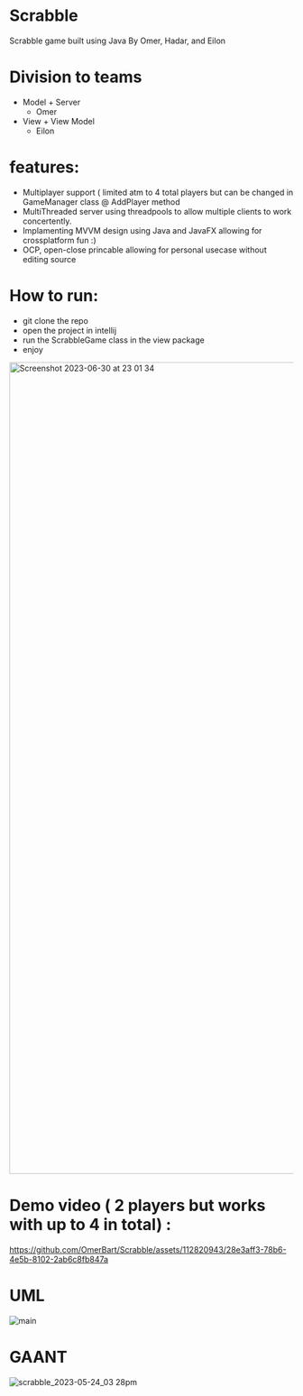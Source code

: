 # Scrabble
Scrabble game built using Java 
By Omer, Hadar, and Eilon

# Division to teams
- Model + Server
   * Omer
- View + View Model
   * Eilon
# features:
- Multiplayer support ( limited atm to 4 total players but can be changed in GameManager class @ AddPlayer method
- MultiThreaded server using threadpools to allow multiple clients to work concertently.
- Implamenting MVVM design using Java and JavaFX allowing for crossplatform fun :)
- OCP, open-close princable allowing for personal usecase without editing source

  
# How to run:
- git clone the repo
- open the project in intellij
- run the ScrabbleGame class in the view package
- enjoy

<img width="1440" alt="Screenshot 2023-06-30 at 23 01 34" src="https://github.com/OmerBart/Scrabble/assets/112820943/4ea41bd0-cf3f-49d8-aeb6-6fd2d6cc1c08">

# Demo video ( 2 players but works with up to 4 in total) : 
https://github.com/OmerBart/Scrabble/assets/112820943/28e3aff3-78b6-4e5b-8102-2ab6c8fb847a

# UML








![main](https://github.com/OmerBart/Scrabble/assets/112820943/75a6b235-9a2d-4629-809c-53b30486152c)










# GAANT
![scrabble_2023-05-24_03 28pm](https://github.com/OmerBart/Scrabble/assets/121627693/6c5c61e5-6dff-4862-8587-b3091034f5ed)


    



